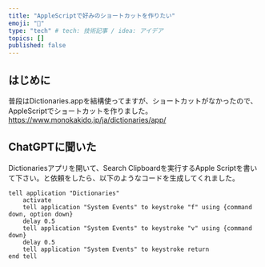 ```yaml
---
title: "AppleScriptで好みのショートカットを作りたい"
emoji: "🦔"
type: "tech" # tech: 技術記事 / idea: アイデア
topics: []
published: false
---
```

## はじめに
普段はDictionaries.appを結構使ってますが、ショートカットがなかったので、AppleScriptでショートカットを作りました。
https://www.monokakido.jp/ja/dictionaries/app/

## ChatGPTに聞いた
Dictionariesアプリを開いて、Search Clipboardを実行するApple Scriptを書いて下さい。と依頼をしたら、以下のようなコードを生成してくれました。

```applescript:ChatGPT
tell application "Dictionaries"
    activate
    tell application "System Events" to keystroke "f" using {command down, option down}
    delay 0.5
    tell application "System Events" to keystroke "v" using {command down}
    delay 0.5
    tell application "System Events" to keystroke return
end tell
```
